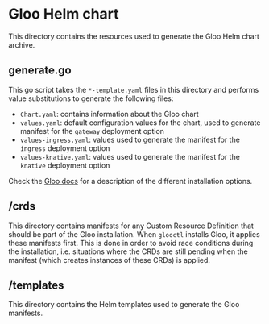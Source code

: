 # Gloo Helm chart
This directory contains the resources used to generate the Gloo Helm chart archive.

## generate.go
This go script takes the `*-template.yaml` files in this directory and performs value substitutions 
to generate the following files:

- `Chart.yaml`: contains information about the Gloo chart
- `values.yaml`: default configuration values for the chart, used to generate manifest for the `gateway` deployment option
- `values-ingress.yaml`: values used to generate the manifest for the `ingress` deployment option
- `values-knative.yaml`: values used to generate the manifest for the `knative` deployment option

Check the [Gloo docs](https://gloo.solo.io/installation/quick_start/#2-choosing-a-deployment-option)
for a description of the different installation options.

## /crds
This directory contains manifests for any Custom Resource Definition that should be part of the Gloo installation.
When `glooctl` installs Gloo, it applies these manifests first. This is done in order to avoid race conditions 
during the installation, i.e. situations where the CRDs are still pending when the manifest (which creates 
instances of these CRDs) is applied.

## /templates
This directory contains the Helm templates used to generate the Gloo manifests.
